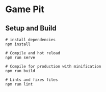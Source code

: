 # Game Pit

## Setup and Build
```
# install dependencies
npm install

# Compile and hot reload
npm run serve

# Compile for production with minification
npm run build

# Lints and fixes files
npm run lint
```
